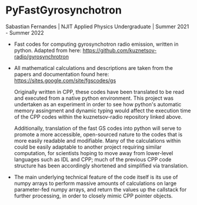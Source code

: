 # PyFastGyrosynchotron
  Sabastian Fernandes | NJIT Applied Physics Undergraduate | Summer 2021 - Summer 2022

- Fast codes for computing gyrosynchotron radio emission, written in python. Adapted from here: https://github.com/kuznetsov-radio/gyrosynchrotron
- All mathematical calculations and descriptions are taken from the papers and documentation found here: https://sites.google.com/site/fgscodes/gs

  Originally written in CPP, these codes have been translated to be read and executed from a native python environment. This project was undertaken as an experiment in order to see how python's automatic memory assingment and dynamic typing would affect the execution time of the CPP codes within the kuznetsov-radio repository linked above.
  
  Additionally, translation of the fast GS codes into python will serve to promote a more accessible, open-sourced nature to the codes that is more easily readable and modifiable. Many of the calculations within could be easily adaptable to another project requiring similar computation, for scientists hoping to move away from lower-level languages such as IDL and CPP; much of the previous CPP code structure has been accordingly shortened and simplified via translation.

* The main underlying technical feature of the code itself is its use of numpy arrays to perform massive amounts of calculations on large parameter-fed numpy arrays, and return the values up the callstack for further processing, in order to closely mimic CPP pointer objects.
